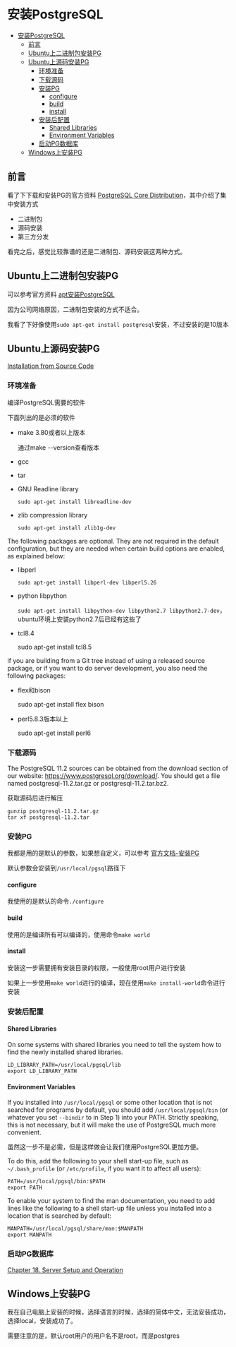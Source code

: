 # 安装PostgreSQL

- [安装PostgreSQL](#%E5%AE%89%E8%A3%85postgresql)
  - [前言](#%E5%89%8D%E8%A8%80)
  - [Ubuntu上二进制包安装PG](#ubuntu%E4%B8%8A%E4%BA%8C%E8%BF%9B%E5%88%B6%E5%8C%85%E5%AE%89%E8%A3%85pg)
  - [Ubuntu上源码安装PG](#ubuntu%E4%B8%8A%E6%BA%90%E7%A0%81%E5%AE%89%E8%A3%85pg)
    - [环境准备](#%E7%8E%AF%E5%A2%83%E5%87%86%E5%A4%87)
    - [下载源码](#%E4%B8%8B%E8%BD%BD%E6%BA%90%E7%A0%81)
    - [安装PG](#%E5%AE%89%E8%A3%85pg)
      - [configure](#configure)
      - [build](#build)
      - [install](#install)
    - [安装后配置](#%E5%AE%89%E8%A3%85%E5%90%8E%E9%85%8D%E7%BD%AE)
      - [Shared Libraries](#shared-libraries)
      - [Environment Variables](#environment-variables)
    - [启动PG数据库](#%E5%90%AF%E5%8A%A8pg%E6%95%B0%E6%8D%AE%E5%BA%93)
  - [Windows上安装PG](#windows%E4%B8%8A%E5%AE%89%E8%A3%85pg)

## 前言

看了下下载和安装PG的官方资料 [PostgreSQL Core Distribution](https://www.postgresql.org/download/)，其中介绍了集中安装方式

- 二进制包
- 源码安装
- 第三方分发

看完之后，感觉比较靠谱的还是二进制包、源码安装这两种方式。

## Ubuntu上二进制包安装PG

可以参考官方资料 [apt安装PostgreSQL](https://www.postgresql.org/download/linux/ubuntu/)

因为公司网络原因，二进制包安装的方式不适合。

我看了下好像使用`sudo apt-get install postgresql`安装，不过安装的是10版本

## Ubuntu上源码安装PG

[Installation from Source Code](https://www.postgresql.org/docs/current/installation.html)

### 环境准备

编译PostgreSQL需要的软件

下面列出的是必须的软件

- make 3.80或者以上版本

    通过make --version查看版本

- gcc
- tar
- GNU Readline library
  
    `sudo apt-get install libreadline-dev`

- zlib compression library

    `sudo apt-get install zlib1g-dev`

The following packages are optional. They are not required in the default configuration, but they are needed when certain build options are enabled, as explained below:

- libperl

    `sudo apt-get install libperl-dev libperl5.26`

- python libpython

    `sudo apt-get install libpython-dev libpython2.7 libpython2.7-dev`，ubuntu环境上安装python2.7后已经有这些了

- tcl8.4

    sudo apt-get install tcl8.5

if you are building from a Git tree instead of using a released source package, or if you want to do server development, you also need the following packages:

- flex和bison

    sudo apt-get install flex bison

- perl5.8.3版本以上

    sudo apt-get install perl6

### 下载源码

The PostgreSQL 11.2 sources can be obtained from the download section of our website: https://www.postgresql.org/download/. You should get a file named postgresql-11.2.tar.gz or postgresql-11.2.tar.bz2.

获取源码后进行解压

```Shell
gunzip postgresql-11.2.tar.gz
tar xf postgresql-11.2.tar
```

### 安装PG

我都是用的是默认的参数，如果想自定义，可以参考 [官方文档-安装PG](https://www.postgresql.org/docs/current/install-procedure.html)

默认参数会安装到`/usr/local/pgsql`路径下

#### configure

我使用的是默认的命令`./configure`

#### build

使用的是编译所有可以编译的，使用命令`make world`

#### install

安装这一步需要拥有安装目录的权限，一般使用root用户进行安装

如果上一步使用`make world`进行的编译，现在使用`make install-world`命令进行安装

### 安装后配置

#### Shared Libraries

On some systems with shared libraries you need to tell the system how to find the newly installed shared libraries.

```/etc/profile
LD_LIBRARY_PATH=/usr/local/pgsql/lib
export LD_LIBRARY_PATH
```

#### Environment Variables

If you installed into `/usr/local/pgsql` or some other location that is not searched for programs by default, you should add `/usr/local/pgsql/bin` (or whatever you set `--bindir` to in Step 1) into your PATH. Strictly speaking, this is not necessary, but it will make the use of PostgreSQL much more convenient.

虽然这一步不是必需，但是这样做会让我们使用PostgreSQL更加方便。

To do this, add the following to your shell start-up file, such as `~/.bash_profile` (or `/etc/profile`, if you want it to affect all users):

```/etc/profile
PATH=/usr/local/pgsql/bin:$PATH
export PATH
```

To enable your system to find the man documentation, you need to add lines like the following to a shell start-up file unless you installed into a location that is searched by default:

```/etc/profile
MANPATH=/usr/local/pgsql/share/man:$MANPATH
export MANPATH
```

### 启动PG数据库

[Chapter 18. Server Setup and Operation](https://www.postgresql.org/docs/current/runtime.html)

## Windows上安装PG

我在自己电脑上安装的时候，选择语言的时候，选择的简体中文，无法安装成功，选择local，安装成功了。

需要注意的是，默认root用户的用户名不是root，而是postgres

